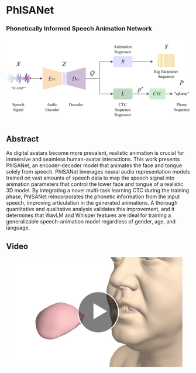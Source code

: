 # PhISANet
### Phonetically Informed Speech Animation Network

![Model Diagram](images/model_diagram.png)

## Abstract

As digital avatars become more prevalent, realistic animation is crucial for immersive and seamless human-avatar interactions. This work presents PhISANet, an encoder-decoder model that animates the face and tongue solely from speech. PhISANet leverages neural audio representation models trained on vast amounts of speech data to map the speech signal into animation parameters that control the lower face and tongue of a realistic 3D model. By integrating a novel multi-task learning CTC during the training phase, PhISANet reincorporates the phonetic information from the input speech, improving articulation in the generated animations. A thorough quantitative and qualitative analysis validates this improvement, and it determines that WavLM and Whisper features are ideal for training a generalizable speech-animation model regardless of gender, age, and language.

## Video

<p align="center">
  <a href="https://speechanim.s3.amazonaws.com/phisanet/PhISANet_demo_reel.mp4.mp4">
    <img width="460" height="300" src="images/phisanet_splash.png">
  </a>
</p>

